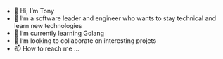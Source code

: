 - 👋 Hi, I’m Tony
- 👀 I’m a software leader and engineer who wants to stay technical and learn new technologies
- 🌱 I’m currently learning Golang
- 💞️ I’m looking to collaborate on interesting projets
- 📫 How to reach me ...

<!---
avigil/avigil is a ✨ special ✨ repository because its `README.md` (this file) appears on your GitHub profile.
You can click the Preview link to take a look at your changes.
--->
